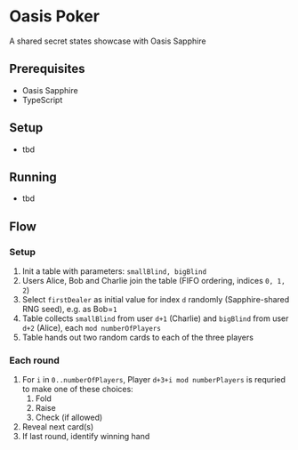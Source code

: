 # Oasis Poker

A shared secret states showcase with Oasis Sapphire

## Prerequisites

- Oasis Sapphire
- TypeScript

## Setup

- tbd

## Running

- tbd

## Flow

### Setup

1. Init a table with parameters: `smallBlind, bigBlind`
2. Users Alice, Bob and Charlie join the table (FIFO ordering, indices `0, 1, 2`)
3. Select `firstDealer` as initial value for index `d` randomly (Sapphire-shared RNG seed), e.g. as Bob=`1`
4. Table collects `smallBlind` from user `d+1` (Charlie) and `bigBlind` from user `d+2` (Alice), each `mod numberOfPlayers`
5. Table hands out two random cards to each of the three players

### Each round

1. For `i` in `0..numberOfPlayers`, Player `d+3+i mod numberPlayers` is requried to make one of these choices:
   1. Fold
   2. Raise
   3. Check (if allowed)
2. Reveal next card(s)
3. If last round, identify winning hand
